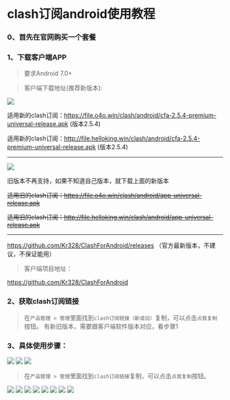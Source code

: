 # clash订阅android使用教程

### 0、首先在官网购买一个套餐


### 1、下载客户端APP
>要求Android 7.0+

> 客户端下载地址(推荐新版本): 

![](/img/new-clash.png)

适用新的clash订阅：https://file.o4o.win/clash/android/cfa-2.5.4-premium-universal-release.apk (版本2.5.4)

适用新的clash订阅：http://file.helloking.win/clash/android/cfa-2.5.4-premium-universal-release.apk (版本2.5.4)

---

![](/img/old-clash.png)

旧版本不再支持，如果不知道自己版本，就下载上面的新版本

~~适用旧的clash订阅：https://file.o4o.win/clash/android/app-universal-release.apk~~

~~适用旧的clash订阅：http://file.helloking.win/clash/android/app-universal-release.apk~~

---

https://github.com/Kr328/ClashForAndroid/releases （官方最新版本，不建议，不保证能用）

> 客户端项目地址：

https://github.com/Kr328/ClashForAndroid

### 2、获取clash订阅链接
> 在`产品管理 > 管理`里面找到`clash订阅链接（新或旧）`复制，可以点击`点我复制`按钮。
> 有新旧版本，需要跟客户端软件版本对应，看步骤1

### 3、具体使用步骤：

![](/img/android/1.png)
![](/img/android/2.png)
![](/img/android/3.png)

> 在`产品管理 > 管理`里面找到`clash订阅链接`复制，可以点击`点我复制`按钮。

![](/img/android/4.png)
![](/img/android/5.png)
![](/img/android/6.png)
![](/img/android/7.png)
![](/img/android/8.png)
![](/img/android/9.png)
![](/img/android/10.png)
![](/img/android/11.png)